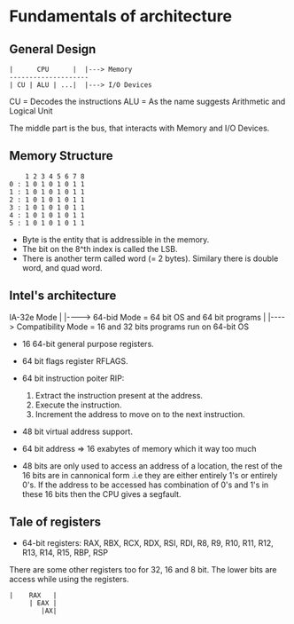 # Fundamentals of architecture

## General Design
```
|      CPU      |  |---> Memory
--------------------
| CU | ALU | ...|  |---> I/O Devices
```

CU = Decodes the instructions
ALU = As the name suggests Arithmetic and Logical Unit

The middle part is the bus, that interacts with Memory and I/O Devices.

## Memory Structure
```
    1 2 3 4 5 6 7 8
0 : 1 0 1 0 1 0 1 1
1 : 1 0 1 0 1 0 1 1
2 : 1 0 1 0 1 0 1 1
3 : 1 0 1 0 1 0 1 1
4 : 1 0 1 0 1 0 1 1
5 : 1 0 1 0 1 0 1 1
```
- Byte is the entity that is addressible in the memory.
- The bit on the 8^th index is called the LSB.
- There is another term called word (= 2 bytes). Similary there is double word, and quad word.

## Intel's architecture

IA-32e Mode
|
|----> 64-bid Mode = 64 bit OS and 64 bit programs
|
|----> Compatibility Mode = 16 and 32 bits programs run on 64-bit OS

- 16 64-bit general purpose registers.
- 64 bit flags register RFLAGS.
- 64 bit instruction poiter RIP:
  1. Extract the instruction present at the address.
  2. Execute the instruction.
  3. Increment the address to move on to the next instruction.
- 48 bit virtual address support.

- 64 bit address => 16 exabytes of memory which it way too much
- 48 bits are only used to access an address of a location, the rest of the 16 bits are in cannonical form .i.e they are either entirely 1's or entirely 0's. If the address to be accessed has combination of 0's and 1's in these 16 bits then the CPU gives a segfault.

## Tale of registers

- 64-bit registers: RAX, RBX, RCX, RDX, RSI, RDI, R8, R9, R10, R11, R12, R13, R14, R15, RBP, RSP

There are some other registers too for 32, 16 and 8 bit. The lower bits are access while using the registers.
```
|    RAX   |
     | EAX | 
        |AX|
```
